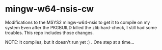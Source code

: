# mingw-w64-nsis-cw

Modifications to the MSYS2 mingw-w64-nsis to get it to compile on my system
Even after the PKGBUILD killed the zlib hard-check, I still had some troubles.
This repo includes those changes.

NOTE: It compiles, but it doesn't run yet :) .  One step at a time...
